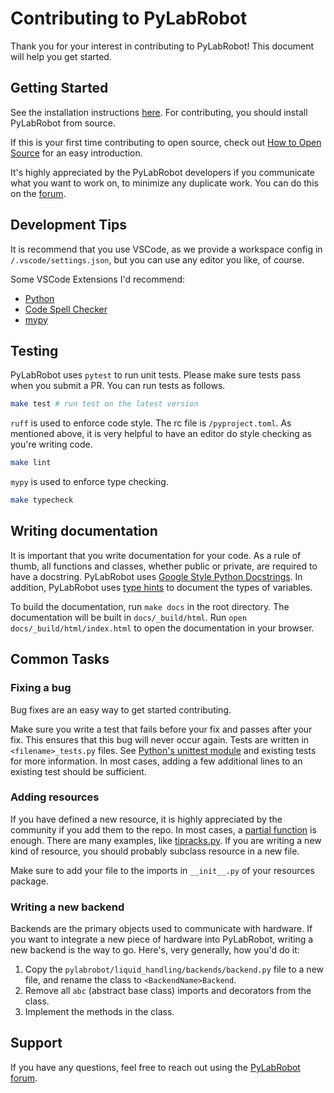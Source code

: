 # Contributing to PyLabRobot

Thank you for your interest in contributing to PyLabRobot! This document will help you get started.

## Getting Started

See the installation instructions [here](docs/installation.md). For contributing, you should install PyLabRobot from source.

If this is your first time contributing to open source, check out [How to Open Source](./docs/how-to-open-source.md) for an easy introduction.

It's highly appreciated by the PyLabRobot developers if you communicate what you want to work on, to minimize any duplicate work. You can do this on the [forum](https://discuss.pylabrobot.org).

## Development Tips

It is recommend that you use VSCode, as we provide a workspace config in `/.vscode/settings.json`, but you can use any editor you like, of course.

Some VSCode Extensions I'd recommend:

- [Python](https://marketplace.visualstudio.com/items?itemName=ms-python.python)
- [Code Spell Checker](https://marketplace.visualstudio.com/items?itemName=streetsidesoftware.code-spell-checker)
- [mypy](https://marketplace.visualstudio.com/items?itemName=matangover.mypy)

## Testing

PyLabRobot uses `pytest` to run unit tests. Please make sure tests pass when you submit a PR. You can run tests as follows.

```bash
make test # run test on the latest version
```

`ruff` is used to enforce code style. The rc file is `/pyproject.toml`. As mentioned above, it is very helpful to have an editor do style checking as you're writing code.

```bash
make lint
```

`mypy` is used to enforce type checking.

```bash
make typecheck
```

## Writing documentation

It is important that you write documentation for your code. As a rule of thumb, all functions and classes, whether public or private, are required to have a docstring. PyLabRobot uses [Google Style Python Docstrings](https://sphinxcontrib-napoleon.readthedocs.io/en/latest/example_google.html). In addition, PyLabRobot uses [type hints](https://docs.python.org/3/library/typing.html) to document the types of variables.

To build the documentation, run `make docs` in the root directory. The documentation will be built in `docs/_build/html`. Run `open docs/_build/html/index.html` to open the documentation in your browser.

## Common Tasks

### Fixing a bug

Bug fixes are an easy way to get started contributing.

Make sure you write a test that fails before your fix and passes after your fix. This ensures that this bug will never occur again. Tests are written in `<filename>_tests.py` files. See [Python's unittest module](https://docs.python.org/3/library/unittest.html) and existing tests for more information. In most cases, adding a few additional lines to an existing test should be sufficient.

### Adding resources

If you have defined a new resource, it is highly appreciated by the community if you add them to the repo. In most cases, a [partial function](https://docs.python.org/3/library/functools.html#functools.partial) is enough. There are many examples, like [tipracks.py](https://github.com/PyLabRobot/pylabrobot/blob/main/pylabrobot/liquid_handling/resources/ml_star/tipracks.py). If you are writing a new kind of resource, you should probably subclass resource in a new file.

Make sure to add your file to the imports in `__init__.py` of your resources package.

### Writing a new backend

Backends are the primary objects used to communicate with hardware. If you want to integrate a new piece of hardware into PyLabRobot, writing a new backend is the way to go. Here's, very generally, how you'd do it:

1. Copy the `pylabrobot/liquid_handling/backends/backend.py` file to a new file, and rename the class to `<BackendName>Backend`.
2. Remove all `abc` (abstract base class) imports and decorators from the class.
3. Implement the methods in the class.

## Support

If you have any questions, feel free to reach out using the [PyLabRobot forum](https://discuss.pylabrobot.org).
